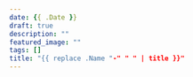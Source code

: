 ```yaml
---
date: {{ .Date }}
draft: true
description: ""
featured_image: ""
tags: []
title: "{{ replace .Name "-" " " | title }}"
---
```



